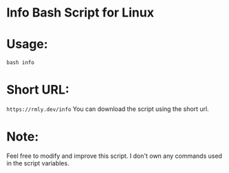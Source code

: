 # Info Bash Script for Linux

# Usage:
`bash info`

# Short URL:
`https://rmly.dev/info`
You can download the script using the short url.

# Note:

Feel free to modify and improve this script. I don't own any commands used in the script variables.

